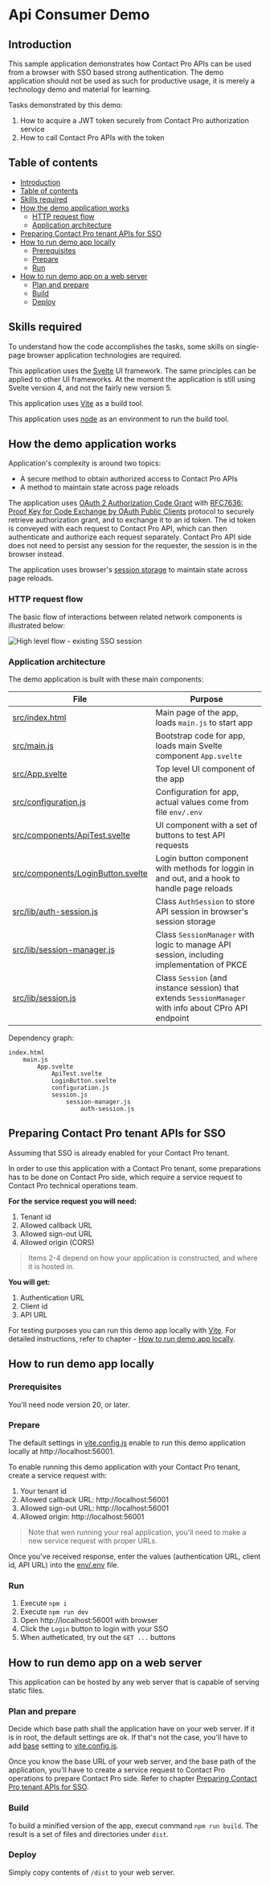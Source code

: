 <!-- omit from toc -->
# Api Consumer Demo

## Introduction

This sample application demonstrates how Contact Pro APIs can be used from a browser with SSO based strong authentication. The demo application should not be used as such for productive usage, it is merely a technology demo and material for learning.

Tasks demonstrated by this demo:

1. How to acquire a JWT token securely from Contact Pro authorization service
2. How to call Contact Pro APIs with the token

## Table of contents

- [Introduction](#introduction)
- [Table of contents](#table-of-contents)
- [Skills required](#skills-required)
- [How the demo application works](#how-the-demo-application-works)
	- [HTTP request flow](#http-request-flow)
	- [Application architecture](#application-architecture)
- [Preparing Contact Pro tenant APIs for SSO](#preparing-contact-pro-tenant-apis-for-sso)
- [How to run demo app locally](#how-to-run-demo-app-locally)
	- [Prerequisites](#prerequisites)
	- [Prepare](#prepare)
	- [Run](#run)
- [How to run demo app on a web server](#how-to-run-demo-app-on-a-web-server)
	- [Plan and prepare](#plan-and-prepare)
	- [Build](#build)
	- [Deploy](#deploy)


## Skills required

To understand how the code accomplishes the tasks, some skills on single-page browser application technologies are required.

This application uses the [Svelte](https://svelte.dev/) UI framework. The same principles can be applied to other UI frameworks. At the moment the application is still using Svelte version 4, and not the fairly new version 5.

This application uses [Vite](https://vite.dev/) as a build tool.

This application uses [node](https://nodejs.org/en) as an environment to run the build tool.

## How the demo application works

Application's complexity is around two topics:

- A secure method to obtain authorized access to Contact Pro APIs
- A method to maintain state across page reloads

The application uses [OAuth 2 Authorization Code Grant](https://www.rfc-editor.org/rfc/rfc6749#section-4.1) with [RFC7636: Proof Key for Code Exchange by OAuth Public Clients](https://datatracker.ietf.org/doc/html/rfc7636) protocol to securely retrieve authorization grant, and to exchange it to an id token. The id token is conveyed with each request to Contact Pro API, which can then authenticate and authorize each request separately. Contact Pro API side does not need to persist any session for the requester, the session is in the browser instead.

The application uses browser's [session storage](https://developer.mozilla.org/en-US/docs/Web/API/Window/sessionStorage) to maintain state across page reloads.

### HTTP request flow

The basic flow of interactions between related network components is illustrated below:

![High level flow - existing SSO session](doc/img/high-level-flow.png)

### Application architecture

The demo application is built with these main components:

| File                                                                 | Purpose                                                                                                |
|----------------------------------------------------------------------|--------------------------------------------------------------------------------------------------------|
| [src/index.html](./src/index.html)                                       | Main page of the app, loads `main.js` to start app                                                     |
| [src/main.js](./src/main.js)                                             | Bootstrap code for app, loads main Svelte component `App.svelte`                                       |
| [src/App.svelte](./src/App.svelte)                                       | Top level UI component of the app                                                                      |
| [src/configuration.js](./src/configuration.js)                           | Configuration for app, actual values come from file `env/.env`                                         |
| [src/components/ApiTest.svelte](./src/components/ApiTest.svelte)         | UI component with a set of buttons to test API requests                                                |
| [src/components/LoginButton.svelte](./src/components/LoginButton.svelte) | Login button component with methods for loggin in and out, and a hook to handle page reloads           |
| [src/lib/auth-session.js](./src/lib/auth-session.js)                     | Class `AuthSession` to store API session in browser's session storage                                  |
| [src/lib/session-manager.js](./src/lib/session-manager.js)               | Class `SessionManager` with logic to manage API session, including implementation of PKCE              |
| [src/lib/session.js](./src/lib/session.js)                               | Class `Session` (and instance session) that extends `SessionManager` with info about CPro API endpoint |

Dependency graph:

	index.html
		main.js
			App.svelte
				ApiTest.svelte
				LoginButton.svelte
				configuration.js
				session.js
					session-manager.js
						auth-session.js

## Preparing Contact Pro tenant APIs for SSO

Assuming that SSO is already enabled for your Contact Pro tenant.

In order to use this application with a Contact Pro tenant, some preparations has to be done on Contact Pro side, which require a service request to Contact Pro technical operations team.

**For the service request you will need:**

1. Tenant id
2. Allowed callback URL
3. Allowed sign-out URL
4. Allowed origin (CORS)

> Items 2-4 depend on how your application is constructed, and where it is hosted in.

**You will get:**

1. Authentication URL
2. Client id
3. API URL

For testing purposes you can run this demo app locally with [Vite](https://vite.dev/). For detailed instructions, refer to chapter - [How to run demo app locally](#how-to-run-demo-app-locally).

## How to run demo app locally

### Prerequisites

You'll need node version 20, or later.

### Prepare

The default settings in [vite.config.js](vite.config.js) enable to run this demo application locally at http://localhost:56001.

To enable running this demo application with your Contact Pro tenant, create a service request with:

1. Your tenant id
2. Allowed callback URL: http://localhost:56001
3. Allowed sign-out URL: http://localhost:56001
4. Allowed origin: http://localhost:56001

> Note that wen running your real application, you'll need to make a new service request with proper URLs.

Once you've received response, enter the values (authentication URL, client id, API URL) into the [env/.env](env/.env) file.

### Run

1. Execute `npm i`
2. Execute `npm run dev`
3. Open http://localhost:56001 with browser
4. Click the `Login` button to login with your SSO
5. When autheticated, try out the `GET ...` buttons

## How to run demo app on a web server

This application can be hosted by any web server that is capable of serving static files.

### Plan and prepare

Decide which base path shall the application have on your web server. If it is in root, the default settings are ok. If that's not the case, you'll have to add [base](https://vite.dev/config/shared-options.html#base) setting to [vite.config.js](./vite.config.js).

Once you know the base URL of your web server, and the base path of the application, you'll have to create a service request to Contact Pro operations to prepare Contact Pro side. Refer to chapter [Preparing Contact Pro tenant APIs for SSO](#preparing-contact-pro-tenant-apis-for-sso).

### Build

To build a minified version of the app, execut command `npm run build`. The result is a set of files and directories under `dist`.

### Deploy

Simply copy contents of `/dist` to your web server.
